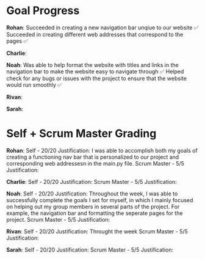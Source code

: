 # Goal Progress 
**Rohan**:
Succeeded in creating a new navigation bar unqiue to our website ✅
Succeeded in creating different web addresses that correspond to the pages ✅

**Charlie**:

**Noah**: 
Was able to help format the website with titles and links in the navigation bar to make the website easy to navigate through ✅
Helped check for any bugs or issues with the project to ensure that the website would run smoothly ✅

**Rivan**:

**Sarah**:

# Self + Scrum Master Grading
**Rohan**: 
Self - 20/20
Justification: I was able to accomplish both my goals of creating a functioning nav bar that is personalized to our project and corresponding web addressesn in the main.py file. 
Scrum Master - 5/5
Justification:

**Charlie**: 
Self - 20/20
Justification:
Scrum Master - 5/5
Justification:

**Noah**: 
Self - 20/20 
Justification: Throughout the week, I was able to successfully complete the goals I set for myself, in which I mainly focused on helping out my group members in several parts of the project. For example, the navigation bar and formatting the seperate pages for the project. 
Scrum Master - 5/5
Justification:

**Rivan**: 
Self - 20/20
Justification: Throught the week
Scrum Master - 5/5
Justification:

**Sarah**: 
Self - 20/20
Justification:
Scrum Master - 5/5
Justification: